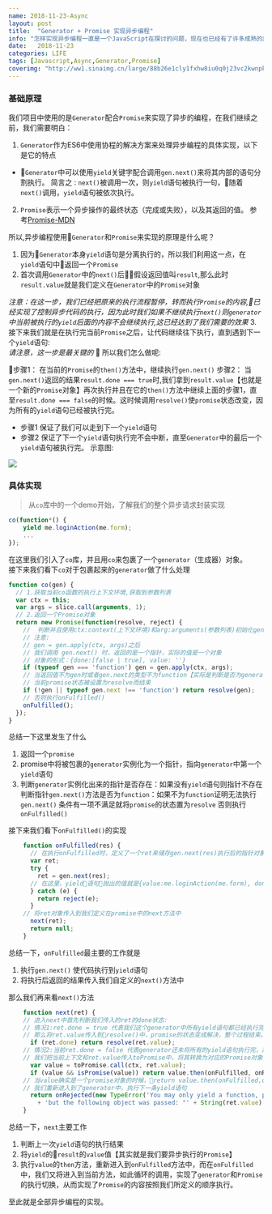 ```yaml
---
name: 2018-11-23-Async
layout: post
title:  "Generator + Promise 实现异步编程"
info: "怎样实现异步编程一直是一个JavaScript在探讨的问题，现在也已经有了许多成熟的解决方案，现在就Generator + Promise 这种方式来实现一把"
date:   2018-11-23
categories: LIFE
tags: [Javascript,Async,Generator,Promise]
coverimg: "http://ww1.sinaimg.cn/large/88b26e1cly1fxhw8iu0q0j23vc2kwnpk.jpg"
---
```


### 基础原理

我们项目中使用的是`Generator`配合`Promise`来实现了异步的编程，在我们继续之前，我们需要明白：
1. `Generator`作为ES6中使用协程的解决方案来处理异步编程的具体实现，以下是它的特点
* `Generator`中可以使用`yield`关键字配合调用`gen.next()`来将其内部的语句分割执行。
简言之 : `next()`被调用一次，则`yield`语句被执行一句，随着`next()`调用，`yield`语句被依次执行。
2. `Promise`表示一个异步操作的最终状态（完成或失败），以及其返回的值。
  参考[Promise-MDN](https://developer.mozilla.org/zh-CN/docs/Web/JavaScript/Reference/Global_Objects/Promise)

所以,异步编程使用`Generator`和`Promise`来实现的原理是什么呢？
   1. 因为`Generator`本身`yield`语句是分离执行的，所以我们利用这一点，在`yield`语句中返回一个`Promise`
   2. 首次调用`Generator`中的`next()`后假设返回值叫`result`,那么此时`result.value`就是我们定义在`Generator`中的`Promise`对象
  
  *注意：在这一步，我们已经把原来的执行流程暂停，转而执行`Promise`的内容,已经实现了控制异步代码的执行，因为此时我们如果不继续执行`next()`则`generator`中当前被执行的`yield`后面的内容不会继续执行,这已经达到了我们需要的效果*
   3. 接下来我们就是在执行完当前`Promise`之后，让代码继续往下执行，直到遇到下一个`yield`语句:<br>
   *请注意，这一步是最关键的*  所以我们怎么做呢:

   步骤1： 在当前的`Promise`的`then()`方法中，继续执行`gen.next()`
   步骤2： 当`gen.next()`返回的结果`result.done === true`时,我们拿到`result.value`【也就是一个新的`Promise`对象】再次执行并且在它的`then()`方法中继续上面的步骤1，直至`result.done === false`的时候。这时候调用`resolve()`使`promise`状态改变，因为所有的`yield`语句已经被执行完。
   
  * 步骤1 保证了我们可以走到下一个`yield`语句
  * 步骤2 保证了下一个`yield`语句执行完不会中断，直至`Generator`中的最后一个`yield`语句被执行完。
  示意图:

  ![](http://ww1.sinaimg.cn/large/88b26e1cgy1fxhu2b6k7qj220213s0yp.jpg)

### 具体实现

> 从`co`库中的一个demo开始，了解我们的整个异步请求封装实现

```javascript
co(function*() {
    yield me.loginAction(me.form);
    ...
});
```

在这里我们引入了`co`库，并且用`co`来包裹了一个`generator`（生成器）对象。<br>
接下来我们看下`co`对于包裹起来的`generator`做了什么处理

```javascript
function co(gen) {
  // 1.获取当前co函数的执行上下文环境,获取到参数列表
  var ctx = this;
  var args = slice.call(arguments, 1);
  // 2.返回一个Promise对象
  return new Promise(function(resolve, reject) {
    //  判断并且使用ctx:context(上下文环境)和arg:arguments(参数列表)初始化generator并且复制给gen
    // 注意:
    // gen = gen.apply(ctx, args)之后
    // 我们调用 gen.next() 时，返回的是一个指针，实际的值是一个对象
    // 对象的形式：{done:[false | true], value: ''}
    if (typeof gen === 'function') gen = gen.apply(ctx, args);
    // 当返回值不为gen时或者gen.next的类型不为function【实际是判断是否为generator】时
    // 当前promise状态被设置为resolve而结束
    if (!gen || typeof gen.next !== 'function') return resolve(gen);
    // 否则执行onFulfilled()
    onFulfilled();
  });
}
```
总结一下这里发生了什么
1. 返回一个`promise`
2. promise中将被包裹的`generator`实例化为一个指针，指向`generator`中第一个`yield`语句
3. 判断`generator`实例化出来的指针是否存在：如果没有`yield`语句则指针不存在
   判断指针`gen.next()`方法是否为`function`：如果不为`function`证明无法执行`gen.next()`
   条件有一项不满足就将`promise`的状态置为`resolve`
   否则执行`onFulfilled()`

接下来我们看下`onFulfilled()`的实现
```javascript
    function onFulfilled(res) {
      // 在执行onFulfilled时，定义了一个ret来储存gen.next(res)执行后的指针对象
      var ret;
      try {
        ret = gen.next(res);
      // 在这里，yield语句抛出的值就是{value:me.loginAction(me.form), done:false}
      } catch (e) {
        return reject(e);
      }
    // 将ret对象传入到我们定义在promise中的next方法中
      next(ret);
      return null;
    }
```
总结一下，`onFulfilled`最主要的工作就是
1. 执行`gen.next()` 使代码执行到`yield`语句
2. 将执行后返回的结果传入我们自定义的`next()`方法中

那么我们再来看`next()`方法
```javascript
    function next(ret) {
    // 进入next中首先判断我们传入的ret的done状态:
    // 情况1:ret.done = true 代表我们这个generator中所有yield语句都已经执行完。
    // 那么将ret.value传入到resolve()中，promise的状态变成解决，整个过程结束。
      if (ret.done) return resolve(ret.value);
    // 情况2:当前ret.done = false 代表generator还未将所有的yield语句执行完，那么这时候
    // 我们把当前上下文和ret.value传入toPromise中，将其转换为对应的Promise对象`value`
      var value = toPromise.call(ctx, ret.value);
      if (value && isPromise(value)) return value.then(onFulfilled, onRejected);
    // 当value确实是一个promise对象的时候，return value.then(onFulfilled,onRejected)
    // 我们重新进入到了generator中，执行下一条yield语句
      return onRejected(new TypeError('You may only yield a function, promise, generator, array, or object, '
        + 'but the following object was passed: "' + String(ret.value) + '"'));
    }
```
总结一下，`next`主要工作
1. 判断上一次`yield`语句的执行结果
2. 将`yield`的`result`的`value`值【其实就是我们要异步执行的`Promise`】
3. 执行`value`的`then`方法，重新进入到`onFulfilled`方法中，而在`onFulfilled`中，我们又将进入到当前方法，如此循环的调用，实现了`generator`和`Promise`的执行切换，从而实现了`Promise`的内容按照我们所定义的顺序执行。

至此就是全部异步编程的实现。
